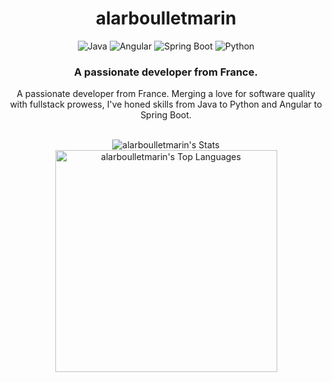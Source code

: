 <h1 align="center">alarboulletmarin</h1>
<p align="center">
<img alt="Java" src="https://img.shields.io/badge/Java-007396.svg?style=for-the-badge&logo=java&logoColor=white"/>
<img alt="Angular" src="https://img.shields.io/badge/Angular-DD0031.svg?style=for-the-badge&logo=angular&logoColor=white"/>
<img alt="Spring Boot" src="https://img.shields.io/badge/Spring_Boot-6DB33F.svg?style=for-the-badge&logo=spring-boot"/>
<img alt="Python" src="https://img.shields.io/badge/Python-d92959.svg?style=for-the-badge&logo=python&logoColor=white"/>
</p>
<h3 align ="center">A passionate developer from France.</h3>
<p align ="center">A passionate developer from France. Merging a love for software quality with fullstack prowess, I've honed skills from Java to Python and Angular to Spring Boot.</p>
<br>
<div align="center">  
    <img src="https://github-readme-stats-git-masterrstaa-rickstaa.vercel.app/api?username=alarboulletmarin&&show_icons=true&theme=vue-dark&include_all_commits=true" alt="alarboulletmarin's Stats" />
    <img width="355" src="https://github-readme-stats.vercel.app/api/top-langs/?username=alarboulletmarin&theme=vue-dark&show_icons=true&hide_border=false&layout=compact" alt="alarboulletmarin's Top Languages" />
</div>
